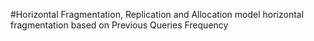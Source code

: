 #Horizontal Fragmentation, Replication and Allocation model
 horizontal fragmentation based on Previous Queries Frequency

